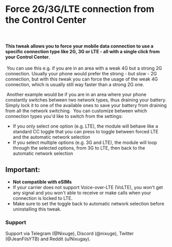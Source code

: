 ​
# Force 2G/3G/LTE connection from the Control Center
​
#### This tweak allows you to force your mobile data connection to use a specific connection type like 2G, 3G or LTE - all with a single click from your Control Center.
​
You can use this e.g. if you are in an area with a weak 4G but a strong 2G connection. Usually your phone would prefer the strong - but slow - 2G connection, but with this tweak you can force the usage of the weak 4G connection, which is usually still way faster than a strong 2G one.

​​​​
Another example would be if you are in an area where your phone constantly switches between two network types, thus draining your battery. Simply lock it to one of the available ones to save your battery from draining from all the network switching.
​
You can customize between which connection types you'd like to switch from the settings:
- If you only select one option (e.g. LTE), the module will behave like a standard CC toggle that you can press to toggle between forced LTE and the automatic network selection
- If you select multiple options (e.g. 3G and LTE), the module will loop through the selected options, from 3G to LTE, then back to the automatic network selection

## Important:
- **Not compatible with eSIMs**
- If your carrier does not support Voice-over-LTE (VoLTE), you won't get any signal and you won't able to receive or make calls when your connection is locked to LTE.
- Make sure to set the toggle back to automatic network selection before uninstalling this tweak.

### Support

Support via Telegram (@Nixuge), Discord (@nixuge), Twitter (@JeanFilsYTB) and Reddit (u/Nixugay).
